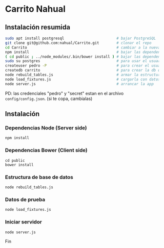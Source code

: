 # Carrito Nahual

## Instalación resumida
```sh
sudo apt install postgresql                        # bajar PostgreSQL
git clone git@github.com:nahual/Carrito.git        # clonar el repo
cd Carrito                                         # cambiar a la nueva carpeta donde vive el repo local
npm install                                        # bajar las dependencias del back (express y sequelize)
( cd public ; ../node_modules/.bin/bower install ) # bajar las dependencias del front (angular)
sudo su postgres                                   # para usar el usuario de administracion de PostgreSQL
createuser pedro -P                                # para crear el usuario "pedro", llenar el pass con "secret"
createdb carrito                                   # para crear la db que usa carrito
node rebuild_tables.js                             # armar la estructura de la BBDD
node load_fixtures.js                              # cargarla con datos
node server.js                                     # arrancar la app
```

PD: las credenciales "pedro" y "secret" estan en el archivo `config/config.json`. (si te copa, cambialas)

## Instalación

### Dependencias Node (Server side)

    npm install

### Dependencias Bower (Client side)

    cd public
    bower install

### Estructura de base de datos

    node rebuild_tables.js

### Datos de prueba

    node load_fixtures.js

### Iniciar servidor

    node server.js

Fin
